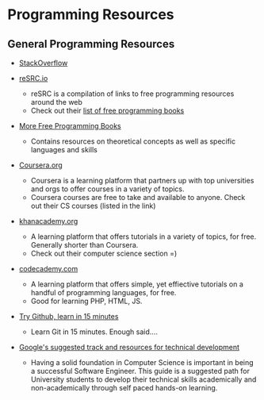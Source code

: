 # Programming Resources

## General Programming Resources
- [StackOverflow](http://stackoverflow.com/)
- [reSRC.io](http://resrc.io/)
    - reSRC is a compilation of links to free programming resources around the web
    - Check out their [list of free programming books](http://resrc.io/list/10/list-of-free-programming-books/)

- [More Free Programming Books](https://free-programming-books.zeef.com/victor.felder)
    - Contains resources on theoretical concepts as well as specific languages and skills

- [Coursera.org](https://www.coursera.org/courses?orderby=upcoming&cats=cs-programming,cs-ai,cs-systems,cs-theory)
    - Coursera is a learning platform that partners up with top universities and orgs to offer courses in a variety of topics.
    - Coursera courses are free to take and available to anyone. Check out their CS courses (listed in the link)

- [khanacademy.org](https://www.khanacademy.org/computing/cs)
    - A learning platform that offers tutorials in a variety of topics, for free. Generally shorter than Coursera.
    - Check out their computer science section =)

- [codecademy.com](http://www.codecademy.com/learn)
    - A learning platform that offers simple, yet effiective tutorials on a handful of programming languages, for free. 
    - Good for learning PHP, HTML, JS. 

- [Try Github, learn in 15 minutes](https://try.github.io/levels/1/challenges/1)
    - Learn Git in 15 minutes. Enough said....

- [Google's suggested track and resources for technical development](http://www.google.com/edu/tools-and-solutions/guide-for-technical-development/index.html)
    - Having a solid foundation in Computer Science is important in being a successful Software Engineer. This guide is a          suggested path for University students to develop their technical skills academically and non-academically through self       paced hands-on learning.



